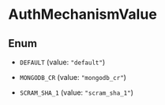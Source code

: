 

# AuthMechanismValue

## Enum


* `DEFAULT` (value: `"default"`)

* `MONGODB_CR` (value: `"mongodb_cr"`)

* `SCRAM_SHA_1` (value: `"scram_sha_1"`)



